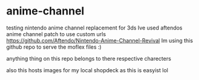 # anime-channel
testing nintendo anime channel replacement for 3ds 
Ive used aftendos anime channel patch to use custom urls
https://github.com/Aftendo/Nintendo-Anime-Channel-Revival
Im using this github repo to serve the moflex files :)

anything thing on this repo belongs to there respective charecters 

also this hosts images for my local shopdeck as this is easyist lol 
